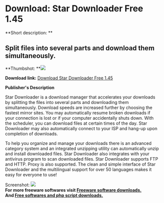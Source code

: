 # Download: Star Downloader Free 1.45

**Short description: **

## Split files into several parts and download them simultaneously.

  
**Thumbshot: **![](http://www.freewarefiles.com/screenshot/stardownloader_md.gif)   
  
**Download link:** [Download Star Downloader Free 1.45](http://freesoftwares.boysofts.com/Star-Downloader-Free_program_12434.html)  
  

**Publisher's Description**  
  

Star Downloader is a download manager that accelerates your downloads by
splitting the files into several parts and downloading them simultaneously.
Download speeds are increased further by choosing the fastest mirror sites.
You may automatically resume broken downloads if your connection is lost or if
your computer accidentally shuts down. With the scheduler, you can download
files at certain times of the day. Star Downloader may also automatically
connect to your ISP and hang-up upon completion of downloads.

To help you organize and manage your downloads there is an advanced category
system and an integrated unzipping utility can automatically unzip and install
downloaded files. Star Downloader also integrates with your antivirus program
to scan downloaded files. Star Downloader supports FTP and HTTP. Proxy is also
supported. The clean and simple interface of Star Downloader and the
multilingual support for over 50 languages makes it easy for everyone to use!

  
  
Screenshot: ![](http://www.freewarefiles.com/screenshot/stardownloader.gif)  
**For more freeware softwares visit [Freeware software downloads.](http://freesoftwares.boysofts.com/)**   
**And [Free softwares and php script downloads.](http://www.boysofts.com/)**

